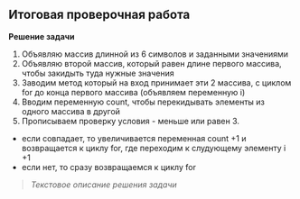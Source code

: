 ## Итоговая проверочная работа

**Решение задачи**
1. Объявляю массив длинной из 6 символов и заданными значениями
2. Объявляю второй массив, который равен длине первого массива, чтобы закидыть туда нужные значения
3. Заводим метод который на вход принимает эти 2 массива, с циклом for до конца первого массива (объявляем переменную i)
4. Вводим переменную count, чтобы перекидывать элементы из одного массива в другой
5. Прописываем проверку условия - меньше или равен 3. 
- если совпадает, то увеличивается переменная count +1 и возвращается к циклу for, где переходим к слудующему элементу i +1
- если нет, то сразу возвращаемся к циклу  for
> *Текстовое описание решения задачи*


